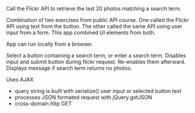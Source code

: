 
Call the Flickr API to retrieve the last 20 photos matching a search term.

Combination of two exercises from public API course. One called the Flickr API using text from the button. The other called the same API using user input from a form. This app combined UI elements from both.

App can run locally from a browser.

Select a button containing a search term, or enter a search term.
Disables input and submit button during flickr request. Re-enables them afterward.
Displays message if search term returns no photos.

Uses AJAX
- query string is built with serialize() user input or selected button text 
- processes JSON formated request with jQuery.getJSON
- cross-domain http GET